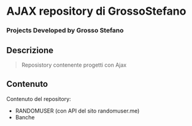 # AJAX repository di GrossoStefano

### Projects Developed by Grosso Stefano


## Descrizione ##
> Reposistory contenente progetti con Ajax

## Contenuto ##
Contenuto del repository:
* RANDOMUSER (con API del sito randomuser.me)
* Banche
